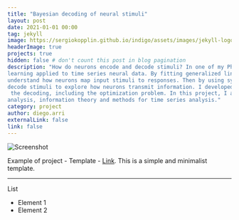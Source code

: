 ```yaml
---
title: "Bayesian decoding of neural stimuli"
layout: post
date: 2021-01-01 00:00
tag: jekyll
image: https://sergiokopplin.github.io/indigo/assets/images/jekyll-logo-light-solid.png
headerImage: true
projects: true
hidden: false # don't count this post in blog pagination
description: "How do neurons encode and decode stimuli? In one of my PhD projects, I studied this question using machine 
learning applied to time series neural data. By fitting generalized linear models to the data, we can predict and 
understand how neurons map input stimuli to responses. Then by using synthetic responses I used a Bayesian framework to 
decode stimuli to explore how neurons transmit information. I developed a Python library to fit the models and performed
 the decoding, including the optimization problem. In this project, I also used methods like linear discriminant 
analysis, information theory and methods for time series analysis."
category: project
author: diego.arri
externalLink: false
link: false
---
```


![Screenshot](https://raw.githubusercontent.com/sergiokopplin/indigo/gh-pages/assets/screen-shot.png)

Example of project - Template - [Link](https://developers.google.com/speed/pagespeed/insights/?url=http%3A%2F%2Fsergiokopplin.github.io%2Findigo%2F). This is a simple and minimalist template.

---

List

- Element 1
- Element 2
